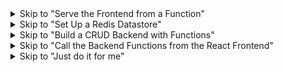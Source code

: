 <details><summary>Skip to "Serve the Frontend from a Function"</summary>

  ### Setup the frontend

  ```bash
  $ cd frontend
  $ npm install
  ```

  ### To verify that you've successfully caught up...

  ```bash
  $ npm run start
  ```

</details>



<details><summary>Skip to "Set Up a Redis Datastore"</summary>

  ### Setup Your Binaris Environment

  For the next section you will need a Binaris account, if you already have one skip the following four steps.

  1. Visit https://binaris.com/try
  1. Follow the instructions and create your new Binaris account
  1. Install the CLI via `npm`
      ```bash
      npm install binaris -g
      ```
  1. Use `bn login` to authenticate with your newly created Binaris account
  1. (Optional) visit our [getting started](https://dev.binaris.com/tutorials/nodejs/getting-started/) page to learn the basics

  ### Setup the Frontend

  ```bash
  $ cd frontend
  ```

  Add a "homepage" so that React routing uses your account specific function URL. Make sure to replace `<ACCOUNT_ID>` with your specific Binaris account ID. Assuming you successfully ran `bn login`, your account ID can be found in `~/.binaris.yml`.

  > Note: Your account ID will always be a unique number, 10 digits in length.

  ```diff
  > frontend/package.json
  ---
   "private": true,
  -"homepage": "https://run.binaris.com/v2/run/<ACCOUNT_ID>/public_serve_todo",
  +"homepage": "https://run.binaris.com/v2/run/23232*****/public_serve_todo",
   "dependencies": {
  ```

  And then run the following commands

  ```bash
  $ npm install
  $ cd serve_todo
  $ npm install
  ```

  ### To verify that you've successfully caught up...

  ```bash
  $ cd ../
  $ npm run build && npm run deploy
  ```


</details>

<details><summary>Skip to "Build a CRUD Backend with Functions"</summary>

  ### Setup Your Binaris Environment

  For the next section you will need a Binaris account, if you already have one skip the following four steps.

  1. Visit https://binaris.com/try
  1. Follow the instructions and create your new Binaris account
  1. Install the CLI via `npm`
      ```bash
      npm install binaris -g
      ```
  1. Use `bn login` to authenticate with your newly created Binaris account
  1. (Optional) visit our [getting started](https://dev.binaris.com/tutorials/nodejs/getting-started/) page to learn the basics


  ### Setup Redis

  If you already have a Redis account, you can use either a new or pre-existing Redis instance from your account. Otherwise, you have to go through the account and instance creation flow described [here](./setup_redis.md).

  ```bash
  $ export REDIS_HOST=<YOUR_REDIS_HOST> REDIS_PORT=<YOUR_REDIS_PORT> REDIS_PASSWORD=<YOUR_REDIS_PASSWORD>
  ```

  ### Setup the Frontend

  ```bash
  $ cd frontend
  ```

  Add a "homepage" so that React routing uses your account specific function URL. Make sure to replace `<ACCOUNT_ID>` with your specific Binaris account ID. Assuming you successfully ran `bn login`, your account ID can be found in `~/.binaris.yml`.

  > Note: Your Account ID will always be a unique number, 10 digits in length.


  ```diff
  > frontend/package.json
  ---
   "private": true,
  -"homepage": "https://run.binaris.com/v2/run/<ACCOUNT_ID>/public_serve_todo",
  +"homepage": "https://run.binaris.com/v2/run/23232*****/public_serve_todo",
   "dependencies": {
  ```


  ```bash
  $ npm install
  $ cd serve_todo
  $ npm install
  ```

  ### To verify that you've successfully caught up...

  ```bash
  $ cd ../
  $ npm run build
  $ npm run deploy
  ```

  And navigate to the URL provided in the output dialog.

</details>

<details><summary>Skip to "Call the Backend Functions from the React Frontend"</summary>


  ### Setup Your Binaris Environment

  For the next section you will need a Binaris account, if you already have one skip the following four steps.

  1. Visit https://binaris.com/try
  1. Follow the instructions and create your new Binaris account
  1. Install the CLI via `npm`
      ```bash
      npm install binaris -g
      ```
  1. Use `bn login` to authenticate with your newly created Binaris account
  1. (Optional) visit our [getting started](https://dev.binaris.com/tutorials/nodejs/getting-started/) page to learn the basics

  ### Setup Redis

  If you already have a Redis account, you can use either a new or pre-existing Redis instance from your account. Otherwise, you have to go through the account and instance creation flow described [here](./setup_redis.md).

  ```bash
  $ export REDIS_HOST=<YOUR_REDIS_HOST> REDIS_PORT=<YOUR_REDIS_PORT> REDIS_PASSWORD=<YOUR_REDIS_PASSWORD>
  ```

  ### Setup the Frontend and Backend

  ```bash
  $ cd backend
  $ npm install
  $ npm run deploy
  $ cd ../frontend
  ```

  Add a "homepage" so that React routing uses your account specific function URL. Make sure to replace `<ACCOUNT_ID>` with your specific Binaris account ID. Assuming you successfully ran `bn login`, your account ID can be found in `~/.binaris.yml`.

  > Note: Your Account ID will always be a unique number, 10 digits in length.

  ```diff
  > frontend/package.json
  ---
   "private": true,
  -"homepage": "https://run.binaris.com/v2/run/<ACCOUNT_ID>/public_serve_todo",
  +"homepage": "https://run.binaris.com/v2/run/23232*****/public_serve_todo",
   "dependencies": {
  ```

  ```bash
  $ cd serve_todo
  $ npm install
  $ cd ../
  $ npm install
  ```

  ### To verify that you've successfully caught up...

  ```bash
  $ npm run build && npm run deploy
  ```

  And navigate to the URL provided in the output dialog.

</details>

<details><summary>Skip to "Just do it for me"</summary>

  ### Setup Your Binaris Environment

  For the next section you will need a Binaris account, if you already have one skip the following four steps.

  1. Visit https://binaris.com/try
  1. Follow the instructions and create your new Binaris account
  1. Install the CLI via `npm`
      ```bash
      npm install binaris -g
      ```
  1. Use `bn login` to authenticate with your newly created Binaris account
  1. (Optional) visit our [getting started](https://dev.binaris.com/tutorials/nodejs/getting-started/) page to learn the basics

  ### Setup Redis

  If you already have a Redis account, you can use either a new or pre-existing Redis instance from your account. Otherwise, you have to go through the account and instance creation flow described [here](./setup_redis.md).

  ```bash
  $ export REDIS_HOST=<YOUR_REDIS_HOST> REDIS_PORT=<YOUR_REDIS_PORT> REDIS_PASSWORD=<YOUR_REDIS_PASSWORD>
  ```

  ### Setup everything

  ```bash
  $ cd backend
  $ npm install
  $ npm run deploy
  $ cd ../frontend
  ```

  Add a "homepage" so that React routing uses your account specific function URL. Make sure to replace `<ACCOUNT_ID>` with your specific Binaris account ID. Assuming you successfully ran `bn login`, your account ID can be found in `~/.binaris.yml`.

  > Note: Your Account ID will always be a unique number, 10 digits in length.


  ```diff
  > frontend/package.json
  ---
   "private": true,
  -"homepage": "https://run.binaris.com/v2/run/<ACCOUNT_ID>/public_serve_todo",
  +"homepage": "https://run.binaris.com/v2/run/1234******/public_serve_todo",
   "dependencies": {
  ```

  Export the root endpoint environment variable (using your personal `ACCOUNT_ID`)

  ```bash
  $ export REACT_APP_BINARIS_ROOT_ENDPOINT="https://run.binaris.com/v2/run/1234******/"
  $ cd serve_todo
  $ npm install
  $ cd ../
  $ npm install && npm run build && npm run deploy
  ```

  Navigate to the URL provided in the output dialog to view your app.


</details>